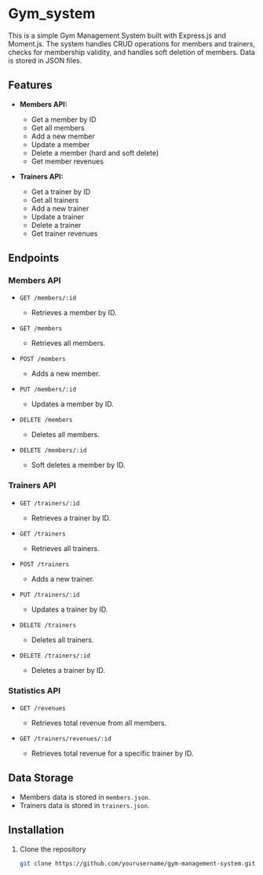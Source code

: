 # Gym_system

This is a simple Gym Management System built with Express.js and Moment.js. The system handles CRUD operations for members and trainers, checks for membership validity, and handles soft deletion of members. Data is stored in JSON files.

## Features

- **Members API:**
  - Get a member by ID
  - Get all members
  - Add a new member
  - Update a member
  - Delete a member (hard and soft delete)
  - Get member revenues

- **Trainers API:**
  - Get a trainer by ID
  - Get all trainers
  - Add a new trainer
  - Update a trainer
  - Delete a trainer
  - Get trainer revenues

## Endpoints

### Members API

- `GET /members/:id`
  - Retrieves a member by ID.
  
- `GET /members`
  - Retrieves all members.
  
- `POST /members`
  - Adds a new member.
  
- `PUT /members/:id`
  - Updates a member by ID.
  
- `DELETE /members`
  - Deletes all members.
  
- `DELETE /members/:id`
  - Soft deletes a member by ID.

### Trainers API

- `GET /trainers/:id`
  - Retrieves a trainer by ID.
  
- `GET /trainers`
  - Retrieves all trainers.
  
- `POST /trainers`
  - Adds a new trainer.
  
- `PUT /trainers/:id`
  - Updates a trainer by ID.
  
- `DELETE /trainers`
  - Deletes all trainers.
  
- `DELETE /trainers/:id`
  - Deletes a trainer by ID.

### Statistics API

- `GET /revenues`
  - Retrieves total revenue from all members.
  
- `GET /trainers/revenues/:id`
  - Retrieves total revenue for a specific trainer by ID.

## Data Storage

- Members data is stored in `members.json`.
- Trainers data is stored in `trainers.json`.

## Installation

1. Clone the repository
   ```bash
   git clone https://github.com/yourusername/gym-management-system.git
